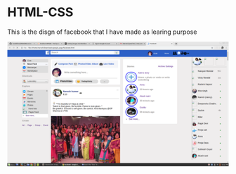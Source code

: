 # HTML-CSS
This is the disgn of facebook that I have made as learing purpose

![Drag Racing](fb.png)

